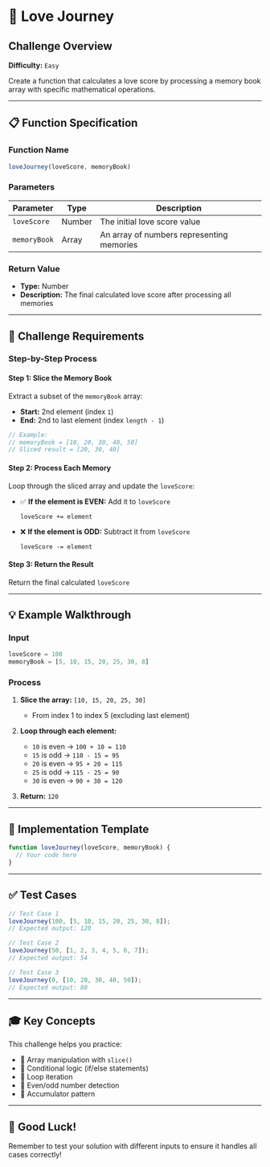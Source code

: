# 💝 Love Journey

## Challenge Overview

**Difficulty:** `Easy`

Create a function that calculates a love score by processing a memory book array with specific mathematical operations.

---

## 📋 Function Specification

### Function Name
```javascript
loveJourney(loveScore, memoryBook)
```

### Parameters

| Parameter | Type | Description |
|-----------|------|-------------|
| `loveScore` | Number | The initial love score value |
| `memoryBook` | Array<Number> | An array of numbers representing memories |

### Return Value

- **Type:** Number
- **Description:** The final calculated love score after processing all memories

---

## 🎯 Challenge Requirements

### Step-by-Step Process

#### **Step 1: Slice the Memory Book**
Extract a subset of the `memoryBook` array:
- **Start:** 2nd element (index `1`)
- **End:** 2nd to last element (index `length - 1`)

```javascript
// Example:
// memoryBook = [10, 20, 30, 40, 50]
// Sliced result = [20, 30, 40]
```

#### **Step 2: Process Each Memory**
Loop through the sliced array and update the `loveScore`:

- ✅ **If the element is EVEN:** Add it to `loveScore`
  ```
  loveScore += element
  ```

- ❌ **If the element is ODD:** Subtract it from `loveScore`
  ```
  loveScore -= element
  ```

#### **Step 3: Return the Result**
Return the final calculated `loveScore`

---

## 💡 Example Walkthrough

### Input
```javascript
loveScore = 100
memoryBook = [5, 10, 15, 20, 25, 30, 8]
```

### Process

1. **Slice the array:** `[10, 15, 20, 25, 30]`
   - From index 1 to index 5 (excluding last element)

2. **Loop through each element:**
   - `10` is even → `100 + 10 = 110`
   - `15` is odd → `110 - 15 = 95`
   - `20` is even → `95 + 20 = 115`
   - `25` is odd → `115 - 25 = 90`
   - `30` is even → `90 + 30 = 120`

3. **Return:** `120`

---

## 📝 Implementation Template

```javascript
function loveJourney(loveScore, memoryBook) {
  // Your code here
}
```

---

## ✅ Test Cases

```javascript
// Test Case 1
loveJourney(100, [5, 10, 15, 20, 25, 30, 8]);
// Expected output: 120

// Test Case 2
loveJourney(50, [1, 2, 3, 4, 5, 6, 7]);
// Expected output: 54

// Test Case 3
loveJourney(0, [10, 20, 30, 40, 50]);
// Expected output: 80
```

---

## 🎓 Key Concepts

This challenge helps you practice:

- 🔹 Array manipulation with `slice()`
- 🔹 Conditional logic (if/else statements)
- 🔹 Loop iteration
- 🔹 Even/odd number detection
- 🔹 Accumulator pattern

---

## 💪 Good Luck!

Remember to test your solution with different inputs to ensure it handles all cases correctly!

